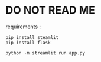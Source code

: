 # DO NOT READ ME

requirements :
```shell
pip install steamlit
pip install flask
```

```python
python -m streamlit run app.py

```


